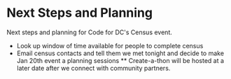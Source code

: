 # Next Steps and Planning

Next steps and planning for Code for DC's Census event.

* Look up window of time available for people to complete census
* Email census contacts and tell them we met tonight and decide to make Jan 20th event a planning sessions
    ** Create-a-thon will be hosted at a later date after we connect with community partners.

